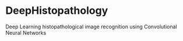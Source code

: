# DeepHistopathology
Deep Learning histopathological image recognition using Convolutional Neural Networks

